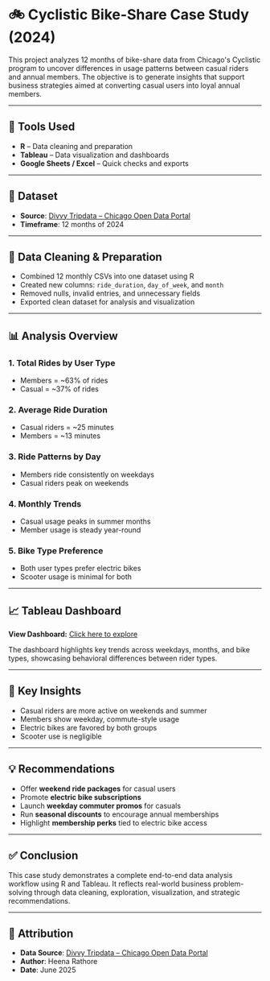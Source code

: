 # 🚲 Cyclistic Bike-Share Case Study (2024)

This project analyzes 12 months of bike-share data from Chicago's Cyclistic program to uncover differences in usage patterns between casual riders and annual members. The objective is to generate insights that support business strategies aimed at converting casual users into loyal annual members.

---

## 🧰 Tools Used
- **R** – Data cleaning and preparation
- **Tableau** – Data visualization and dashboards
- **Google Sheets / Excel** – Quick checks and exports

---

## 📂 Dataset
- **Source**: [Divvy Tripdata – Chicago Open Data Portal](https://divvybikes.com/system-data)
- **Timeframe**: 12 months of 2024

---

## 🧼 Data Cleaning & Preparation
- Combined 12 monthly CSVs into one dataset using R
- Created new columns: `ride_duration`, `day_of_week`, and `month`
- Removed nulls, invalid entries, and unnecessary fields
- Exported clean dataset for analysis and visualization

---

## 📊 Analysis Overview

### 1. Total Rides by User Type
- Members = ~63% of rides
- Casual = ~37% of rides

### 2. Average Ride Duration
- Casual riders = ~25 minutes
- Members = ~13 minutes

### 3. Ride Patterns by Day
- Members ride consistently on weekdays
- Casual riders peak on weekends

### 4. Monthly Trends
- Casual usage peaks in summer months
- Member usage is steady year-round

### 5. Bike Type Preference
- Both user types prefer electric bikes
- Scooter usage is minimal for both

---

## 📈 Tableau Dashboard  
**View Dashboard:** [Click here to explore](https://public.tableau.com/app/profile/heena.rathore/viz/CyclisticBike-ShareDashboard_17514503801140/Dashboard1?publish=yes)

The dashboard highlights key trends across weekdays, months, and bike types, showcasing behavioral differences between rider types.

---

## 🧠 Key Insights
- Casual riders are more active on weekends and summer
- Members show weekday, commute-style usage
- Electric bikes are favored by both groups
- Scooter use is negligible

---

## 💡 Recommendations
- Offer **weekend ride packages** for casual users
- Promote **electric bike subscriptions**
- Launch **weekday commuter promos** for casuals
- Run **seasonal discounts** to encourage annual memberships
- Highlight **membership perks** tied to electric bike access

---

## ✅ Conclusion
This case study demonstrates a complete end-to-end data analysis workflow using R and Tableau. It reflects real-world business problem-solving through data cleaning, exploration, visualization, and strategic recommendations.

---

## 📌 Attribution
- **Data Source**: [Divvy Tripdata – Chicago Open Data Portal](https://divvybikes.com/system-data)
- **Author**: Heena Rathore  
- **Date**: June 2025
